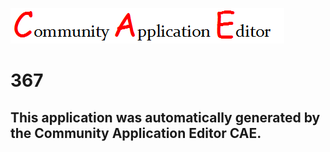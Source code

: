 ![CAE](https://github.com/PhilCAEOrg/CAE-Deployment-Temp/blob/master/img/logo.png)  

367
===================


This application was automatically generated by the Community Application Editor CAE.  
---------------
